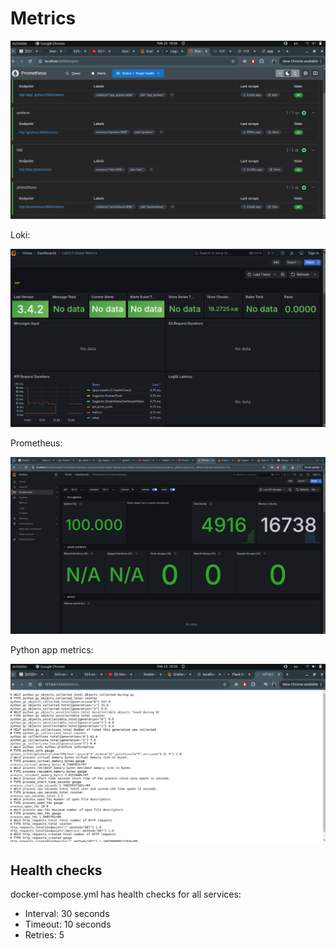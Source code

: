 # Metrics


![1740308172819](images/METRICS/1740308172819.png)


Loki:

![1740308244356](images/METRICS/1740308244356.png)


Prometheus:

![1740308375300](images/METRICS/1740308375300.png)



Python app metrics:


![1740308444866](images/METRICS/1740308444866.png)


## Health checks


docker-compose.yml has health checks for all services:

* Interval: 30 seconds
* Timeout: 10 seconds
* Retries: 5
